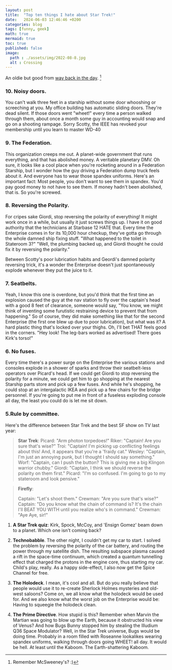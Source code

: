```yaml
---
layout: post
title:  "Top ten things I hate about Star Trek!"
date:   2024-06-03 12:46:46 +0200
categories: blog
tags: [funny, geek]
math: true
mermaid: true
toc: true
published: false
image:
  path : ./assets/img/2022-08-8.jpg
  alt : Crossing
---
```

An oldie but good from [way back in the day](https://ufies.org/txt/startrek.html). [^1]
[^1]: Remember McSweeney's? :) 

### 10. **Noisy doors**.
You can't walk three feet in a starship without some door whooshing or screeching at you. My office building has automatic sliding doors. They're dead silent. If those doors went "wheet!" every time a person walked through them, about once a month some guy in accounting would snap and go on a shooting rampage. Sorry Scotty, the IEEE has revoked your membership until you learn to master WD-40

### 9. **The Federation**.
This organization creeps me out. A planet-wide government that runs everything, and that has abolished money. A veritable planetary DMV. Oh sure, it looks like a cool place when you're rocketing around in a Federation Starship, but I wonder how the guy driving a Federation dump truck feels about it. 
And everyone has to wear those spandex uniforms. Here's an important fact: Most people, you don't want to see them in spandex. You'd pay good money to not have to see them. If money hadn't been abolished, that is. So you're screwed.

### 8. **Reversing the Polarity**.
For cripes sake Giordi, stop reversing the polarity of everything! It might work once in a while, but usually it just screws things up. I have it on good authority that the technicians at Starbase 12 HATE that. Every time the Enterprise comes in for its 10,000 hour checkup, they've gotta go through the whole damned ship fixing stuff. "What happened to the toilet in Stateroom 3?" "Well, the plumbing backed up, and Giordi thought he could fix it by reversing the polarity."

Between Scotty's poor lubrication habits and Geordi's damned polarity reversing trick, it's a wonder the Enterprise doesn't just spontaneously explode whenever they put the juice to it.

### 7. **Seatbelts**.
Yeah, I know this one is overdone, but you'd think that the first time an explosion caused the guy at the nav station to fly over the captain's head with a good 8 feet of clearance, someone would say, "You know, we might think of inventing some furutistic restraining device to prevent that from happening." So of course, they did make something like that for the second Enterprise (the first one blew up due to poor lubrication), but what was it? A hard plastic thing that's locked over your thighs. Oh, I'll bet THAT feels good in the corners. "Hey look! The leg-bars worked as advertised! There goes Kirk's torso!"

### 6. **No fuses**.
Every time there's a power surge on the Enterprise the various stations and consoles explode in a shower of sparks and throw their seatbelt-less operators over Picard's head. If we could get Giordi to stop reversing the polarity for a minute, we could get him to go shopping at the nearest Starship parts store and pick up a few fuses. And while he's shopping, he could stop at an intergalactic IKEA and pick up a few chairs for the bridge personnel. If you're going to put me in front of a fuseless exploding console all day, the least you could do is let me sit down.

### 5.**Rule by committee**.
Here's the difference between Star Trek and the best SF show on TV last year:

> **Star Trek**:
> Picard: "Arm photon torpedoes!"
> Riker: "Captain! Are you sure that's wise?"
Troi: "Captain! I'm picking up conflicting feelings about this! And, it appears that you're a 'fraidy cat."
Wesley: "Captain, I'm just an annoying punk, but I thought I should say something."
Worf: "Captain, can I push the button? This is giving me a big Klingon warrior chubby."
Giordi: "Captain, I think we should reverse the polarity on them first."
Picard: "I'm so confused. I'm going to go to my stateroom and look
pensive."

>**Firefly**:
>
>Captain: "Let's shoot them."
Crewman: "Are you sure that's wise?"
Captain: "Do you know what the chain of command is? It's the chain I'll BEAT YOU WITH until you realize who's in command."
Crewman: "Aye Aye, sir!"

1. **A Star Trek quiz**:
Kirk, Spock, McCoy, and 'Ensign Gomez' beam down to a planet. Which one isn't coming back?

1. **Technobabble**.
The other night, I couldn't get my car to start. I solved the problem by reversing the polarity of the car battery, and routing the power through my satellite dish. The resulting subspace plasma caused a rift in the space-time continuum, which created a quantum tunnelling effect that charged the protons in the engine core, thus starting my car. Child's play, really. As a happy side-effect, I also now get the Spice Channel for free.

1. **The Holodeck**.
I mean, it's cool and all. But do you really believe that people would use it to re-create Sherlock Holmes mysteries and old-west saloons? Come on, we all know what the holodeck would be used for. And we also know what the worst job on the Enterprise would be: Having to squeegie the holodeck clean.

1. **The Prime Directive**.
How stupid is this? Remember when Marvin the Martian was going to blow up the Earth, because it obstructed his view of Venus? And how Bugs Bunny stopped him by stealing the Illudium Q36 Space Modulator? Well, in the Star Trek universe, Bugs would be doing time. Probably in a room filled with Roseanne lookalikes wearing spandex uniforms, walking through doors going WHEET! all day. It would be hell. At least until the Kaboom. The Earth-shattering Kaboom.